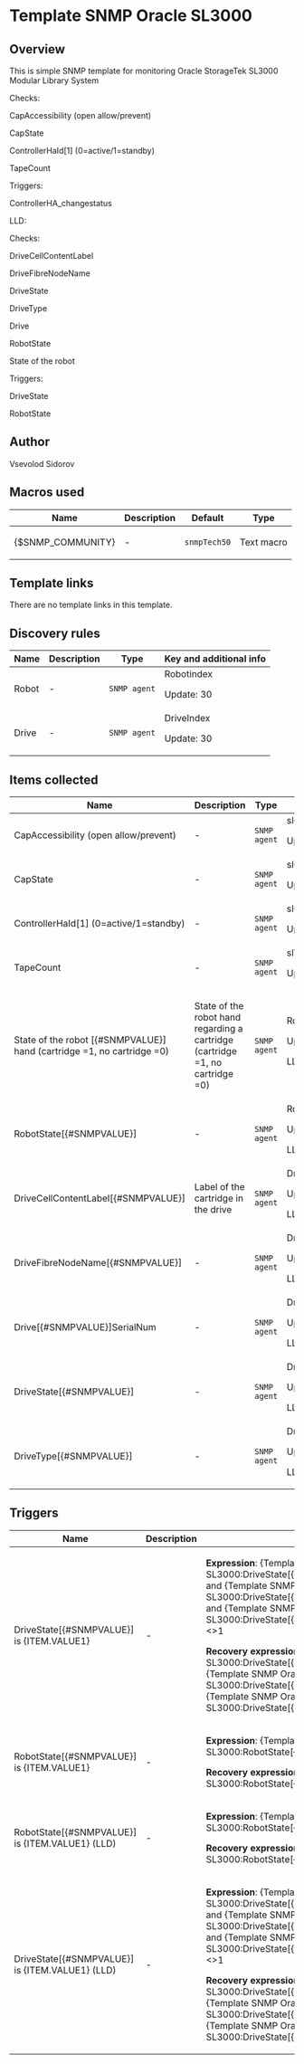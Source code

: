 # Template SNMP Oracle SL3000

## Overview

 This is simple SNMP template for monitoring Oracle StorageTek SL3000 Modular Library System


Checks:


CapAccessibility (open allow/prevent)


CapState


ControllerHaId[1] (0=active/1=standby)


TapeCount


 


Triggers:


ControllerHA\_changestatus


 


LLD:


Checks:


DriveCellContentLabel


DriveFibreNodeName


DriveState


DriveType


Drive


RobotState


State of the robot


 


Triggers:


DriveState


RobotState



## Author

Vsevolod Sidorov

## Macros used

|Name|Description|Default|Type|
|----|-----------|-------|----|
|{$SNMP_COMMUNITY}|<p>-</p>|`snmpTech50`|Text macro|
## Template links

There are no template links in this template.

## Discovery rules

|Name|Description|Type|Key and additional info|
|----|-----------|----|----|
|Robot|<p>-</p>|`SNMP agent`|Robotindex<p>Update: 30</p>|
|Drive|<p>-</p>|`SNMP agent`|DriveIndex<p>Update: 30</p>|
## Items collected

|Name|Description|Type|Key and additional info|
|----|-----------|----|----|
|CapAccessibility (open allow/prevent)|<p>-</p>|`SNMP agent`|slCapAccessibility<p>Update: 30</p>|
|CapState|<p>-</p>|`SNMP agent`|slCapState<p>Update: 30</p>|
|ControllerHaId[1] (0=active/1=standby)|<p>-</p>|`SNMP agent`|slControllerHaId<p>Update: 30</p>|
|TapeCount|<p>-</p>|`SNMP agent`|slTapeCount<p>Update: 30</p>|
|State of the robot [{#SNMPVALUE}] hand (cartridge =1, no cartridge =0)|<p>State of the robot hand regarding a cartridge (cartridge =1, no cartridge =0)</p>|`SNMP agent`|RobotHandCartStatus[{#SNMPVALUE}]<p>Update: 30</p><p>LLD</p>|
|RobotState[{#SNMPVALUE}]|<p>-</p>|`SNMP agent`|RobotState[{#SNMPVALUE}]<p>Update: 30</p><p>LLD</p>|
|DriveCellContentLabel[{#SNMPVALUE}]|<p>Label of the cartridge in the drive</p>|`SNMP agent`|DriveCellContentLabel[{#SNMPVALUE}]<p>Update: 30</p><p>LLD</p>|
|DriveFibreNodeName[{#SNMPVALUE}]|<p>-</p>|`SNMP agent`|DriveFibreNodeName[{#SNMPVALUE}]<p>Update: 600</p><p>LLD</p>|
|Drive[{#SNMPVALUE}]SerialNum|<p>-</p>|`SNMP agent`|DriveSerialNum[{#SNMPVALUE}]<p>Update: 600</p><p>LLD</p>|
|DriveState[{#SNMPVALUE}]|<p>-</p>|`SNMP agent`|DriveState[{#SNMPVALUE}]<p>Update: 30</p><p>LLD</p>|
|DriveType[{#SNMPVALUE}]|<p>-</p>|`SNMP agent`|DriveType[{#SNMPVALUE}]<p>Update: 600</p><p>LLD</p>|
## Triggers

|Name|Description|Expression|Priority|
|----|-----------|----------|--------|
|DriveState[{#SNMPVALUE}] is {ITEM.VALUE1}|<p>-</p>|<p>**Expression**: {Template SNMP Oracle SL3000:DriveState[{#SNMPVALUE}].str(empty)}<>1 and {Template SNMP Oracle SL3000:DriveState[{#SNMPVALUE}].str(loaded)}<>1 and {Template SNMP Oracle SL3000:DriveState[{#SNMPVALUE}].str(unloading)}<>1</p><p>**Recovery expression**: {Template SNMP Oracle SL3000:DriveState[{#SNMPVALUE}].str(empty)}=1 or {Template SNMP Oracle SL3000:DriveState[{#SNMPVALUE}].str(loaded)}=1 or {Template SNMP Oracle SL3000:DriveState[{#SNMPVALUE}].str(unloading)}=1</p>|high|
|RobotState[{#SNMPVALUE}] is {ITEM.VALUE1}|<p>-</p>|<p>**Expression**: {Template SNMP Oracle SL3000:RobotState[{#SNMPVALUE}].str(Error)}=1</p><p>**Recovery expression**: {Template SNMP Oracle SL3000:RobotState[{#SNMPVALUE}].str(Ready)}=1</p>|high|
|RobotState[{#SNMPVALUE}] is {ITEM.VALUE1} (LLD)|<p>-</p>|<p>**Expression**: {Template SNMP Oracle SL3000:RobotState[{#SNMPVALUE}].str(Error)}=1</p><p>**Recovery expression**: {Template SNMP Oracle SL3000:RobotState[{#SNMPVALUE}].str(Ready)}=1</p>|high|
|DriveState[{#SNMPVALUE}] is {ITEM.VALUE1} (LLD)|<p>-</p>|<p>**Expression**: {Template SNMP Oracle SL3000:DriveState[{#SNMPVALUE}].str(empty)}<>1 and {Template SNMP Oracle SL3000:DriveState[{#SNMPVALUE}].str(loaded)}<>1 and {Template SNMP Oracle SL3000:DriveState[{#SNMPVALUE}].str(unloading)}<>1</p><p>**Recovery expression**: {Template SNMP Oracle SL3000:DriveState[{#SNMPVALUE}].str(empty)}=1 or {Template SNMP Oracle SL3000:DriveState[{#SNMPVALUE}].str(loaded)}=1 or {Template SNMP Oracle SL3000:DriveState[{#SNMPVALUE}].str(unloading)}=1</p>|high|
